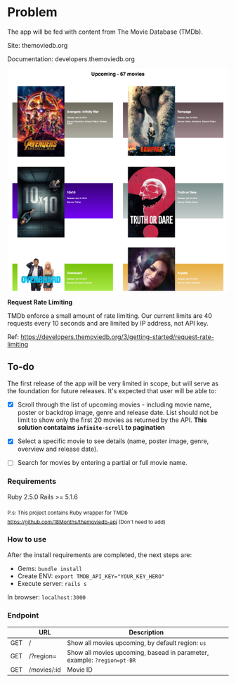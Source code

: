 # Problem
The app will be fed with content from The Movie Database (TMDb).

Site: themoviedb.org

Documentation: developers.themoviedb.org

 ![Image of TMDb](/screenshots/sreen1.jpg) 

**Request Rate Limiting**

TMDb enforce a small amount of rate limiting. Our current limits are 40 requests every 10 seconds and are limited by IP address, not API key.

Ref:
https://developers.themoviedb.org/3/getting-started/request-rate-limiting

## To-do
The first release of the app will be very limited in scope, but will serve as the
foundation for future releases. It's expected that user will be able to:

- [x] Scroll through the list of upcoming movies - including movie name, poster or
backdrop image, genre and release date. List should not be limit to show only
the first 20 movies as returned by the API.
**This solution contatains `infinite-scroll` to pagination**

- [X] Select a specific movie to see details (name, poster image, genre, overview
and release date).

- [ ] Search for movies by entering a partial or full movie name.

### Requirements
Ruby 2.5.0
Rails >= 5.1.6

<sub>P.s: This project contains Ruby wrapper for TMDb
 https://github.com/18Months/themoviedb-api (Don't need to add)</sub>

### How to use
After the install requirements are completed, the next steps are:
- Gems: `bundle install`
- Create ENV: `export TMDB_API_KEY="YOUR_KEY_HERO"`
- Execute server: `rails s`

In browser: `localhost:3000`

### Endpoint
|           | URL               | Description|
| --------- | ----------------- | ---------- |
| GET       | /                 | Show all movies upcoming, by default region: `us`            |
| GET       | /?region=         | Show all movies upcoming, basead in parameter, example: `?region=pt-BR`            |
| GET       | /movies/:id       | Movie ID           |
